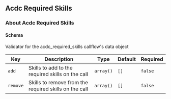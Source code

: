 ## Acdc Required Skills

### About Acdc Required Skills

#### Schema

Validator for the acdc_required_skills callflow's data object



Key | Description | Type | Default | Required
--- | ----------- | ---- | ------- | --------
`add` | Skills to add to the required skills on the call | `array()` | `[]` | `false`
`remove` | Skills to remove from the required skills on the call | `array()` | `[]` | `false`



